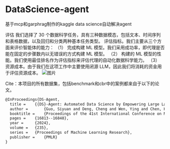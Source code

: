 # DataScience-agent
基于mcp和garphrag制作的kaggle data science自动解决agent





评估
我们选择了 30 个数据科学任务，具有三种数据模态，包括文本、时间序列和表格数据，以及回归和分类两种基本任务类型。
评估指标。我们主要从三个方面来评价智能体的能力：
（1） 完成构建 ML 模型。我们采用成功率，即代理是否能在固定的步骤数内以无错误的方式构建 ML 模型。
（2） 构建的 ML 模型的性能。我们使用最佳排名作为评估指标来评估代理的自动化数据科学能力。
（3） 资源成本。由于我们在这项工作中主要使用闭源 LLM，因此我们将消耗的资金用于评估资源成本。
![图片](https://github.com/user-attachments/assets/f8e338ab-9d60-4352-944d-496126331db1)




Cite：本项目的所有数据集，包括benchmark和cbr中的案例都来自于以下的论文。
```md
@InProceedings{DS-Agent,
  title = 	 {{DS}-Agent: Automated Data Science by Empowering Large Language Models with Case-Based Reasoning},
  author =       {Guo, Siyuan and Deng, Cheng and Wen, Ying and Chen, Hechang and Chang, Yi and Wang, Jun},
  booktitle = 	 {Proceedings of the 41st International Conference on Machine Learning},
  pages = 	 {16813--16848},
  year = 	 {2024},
  volume = 	 {235},
  series = 	 {Proceedings of Machine Learning Research},
  publisher =    {PMLR}
}
```
